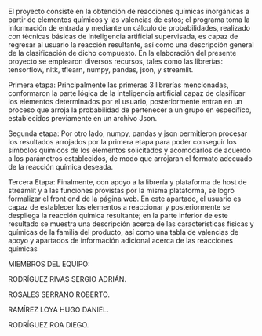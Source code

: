 El proyecto consiste en la obtención de reacciones químicas inorgánicas a partir de elementos químicos y las valencias de estos; el programa toma la información de entrada y mediante un cálculo de probabilidades, realizado con técnicas básicas de inteligencia artificial supervisada, es capaz de regresar al usuario la reacción resultante, así como una descripción general de la clasificación de dicho compuesto.
En la elaboración del presente proyecto se emplearon diversos recursos, tales como las librerías: tensorflow, nltk, tflearn, numpy, pandas, json, y streamlit.

Primera etapa: Principalmente las primeras 3 librerías mencionadas, conformaron la parte lógica de la inteligencia artificial capaz de clasificar los elementos determinados por el usuario, posteriormente entran en un proceso que arroja la probabilidad de pertenecer a un grupo en específico, establecidos previamente en un archivo Json.

Segunda etapa: Por otro lado, numpy, pandas y json permitieron procesar los resultados arrojados por la primera etapa para poder conseguir los símbolos quimicos de los elementos solicitados y acomodarlos de acuerdo a los parámetros establecidos, de modo que arrojaran el formato adecuado de la reacción química deseada.

Tercera Etapa: Finalmente, con apoyo a la librería y plataforma de host de streamlit y a las funciones provistas por la misma plataforma, se logró formalizar el front end de la página web. En este apartado, el usuario es capaz de establecer los elementos a reaccionar y posteriormente se despliega la reacción química resultante; en la parte inferior de este resultado se muestra una descripción acerca de las características físicas y químicas de la familia del producto, así como una tabla de valencias de apoyo y apartados de información adicional acerca de las reacciones químicas

MIEMBROS DEL EQUIPO:

RODRÍGUEZ RIVAS SERGIO ADRIÁN.

ROSALES SERRANO ROBERTO.

RAMÍREZ LOYA HUGO DANIEL.

RODRÍGUEZ ROA DIEGO.


